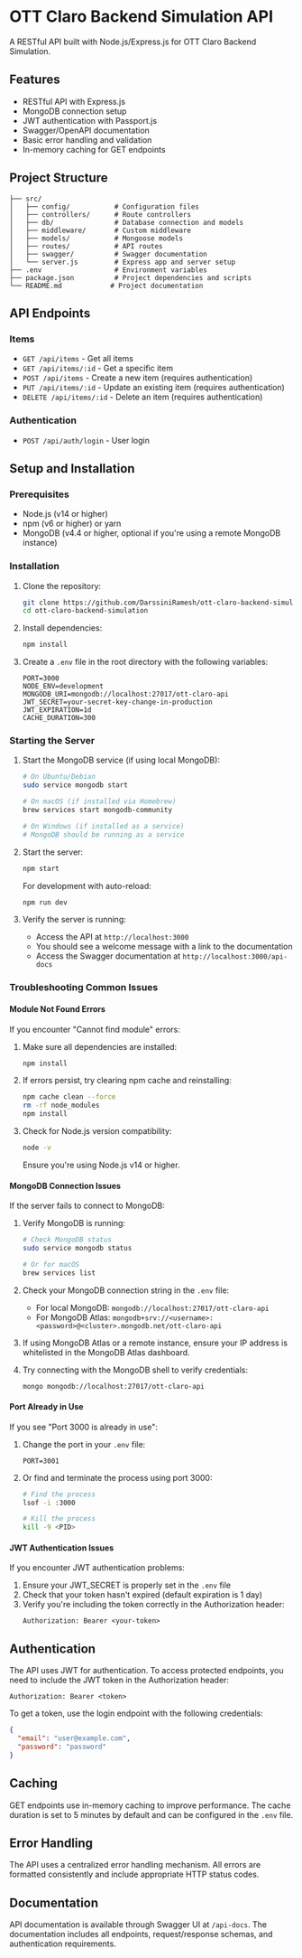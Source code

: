 # OTT Claro Backend Simulation API

A RESTful API built with Node.js/Express.js for OTT Claro Backend Simulation.

## Features

- RESTful API with Express.js
- MongoDB connection setup
- JWT authentication with Passport.js
- Swagger/OpenAPI documentation
- Basic error handling and validation
- In-memory caching for GET endpoints

## Project Structure

```
├── src/
│   ├── config/           # Configuration files
│   ├── controllers/      # Route controllers
│   ├── db/               # Database connection and models
│   ├── middleware/       # Custom middleware
│   ├── models/           # Mongoose models
│   ├── routes/           # API routes
│   ├── swagger/          # Swagger documentation
│   └── server.js         # Express app and server setup
├── .env                  # Environment variables
├── package.json          # Project dependencies and scripts
└── README.md            # Project documentation
```

## API Endpoints

### Items

- `GET /api/items` - Get all items
- `GET /api/items/:id` - Get a specific item
- `POST /api/items` - Create a new item (requires authentication)
- `PUT /api/items/:id` - Update an existing item (requires authentication)
- `DELETE /api/items/:id` - Delete an item (requires authentication)

### Authentication

- `POST /api/auth/login` - User login

## Setup and Installation

### Prerequisites

- Node.js (v14 or higher)
- npm (v6 or higher) or yarn
- MongoDB (v4.4 or higher, optional if you're using a remote MongoDB instance)

### Installation

1. Clone the repository:
   ```bash
   git clone https://github.com/DarssiniRamesh/ott-claro-backend-simulation.git
   cd ott-claro-backend-simulation
   ```

2. Install dependencies:
   ```bash
   npm install
   ```

3. Create a `.env` file in the root directory with the following variables:
   ```
   PORT=3000
   NODE_ENV=development
   MONGODB_URI=mongodb://localhost:27017/ott-claro-api
   JWT_SECRET=your-secret-key-change-in-production
   JWT_EXPIRATION=1d
   CACHE_DURATION=300
   ```

### Starting the Server

1. Start the MongoDB service (if using local MongoDB):
   ```bash
   # On Ubuntu/Debian
   sudo service mongodb start
   
   # On macOS (if installed via Homebrew)
   brew services start mongodb-community
   
   # On Windows (if installed as a service)
   # MongoDB should be running as a service
   ```

2. Start the server:
   ```bash
   npm start
   ```

   For development with auto-reload:
   ```bash
   npm run dev
   ```

3. Verify the server is running:
   - Access the API at `http://localhost:3000`
   - You should see a welcome message with a link to the documentation
   - Access the Swagger documentation at `http://localhost:3000/api-docs`

### Troubleshooting Common Issues

#### Module Not Found Errors

If you encounter "Cannot find module" errors:

1. Make sure all dependencies are installed:
   ```bash
   npm install
   ```

2. If errors persist, try clearing npm cache and reinstalling:
   ```bash
   npm cache clean --force
   rm -rf node_modules
   npm install
   ```

3. Check for Node.js version compatibility:
   ```bash
   node -v
   ```
   Ensure you're using Node.js v14 or higher.

#### MongoDB Connection Issues

If the server fails to connect to MongoDB:

1. Verify MongoDB is running:
   ```bash
   # Check MongoDB status
   sudo service mongodb status
   
   # Or for macOS
   brew services list
   ```

2. Check your MongoDB connection string in the `.env` file:
   - For local MongoDB: `mongodb://localhost:27017/ott-claro-api`
   - For MongoDB Atlas: `mongodb+srv://<username>:<password>@<cluster>.mongodb.net/ott-claro-api`

3. If using MongoDB Atlas or a remote instance, ensure your IP address is whitelisted in the MongoDB Atlas dashboard.

4. Try connecting with the MongoDB shell to verify credentials:
   ```bash
   mongo mongodb://localhost:27017/ott-claro-api
   ```

#### Port Already in Use

If you see "Port 3000 is already in use":

1. Change the port in your `.env` file:
   ```
   PORT=3001
   ```

2. Or find and terminate the process using port 3000:
   ```bash
   # Find the process
   lsof -i :3000
   
   # Kill the process
   kill -9 <PID>
   ```

#### JWT Authentication Issues

If you encounter JWT authentication problems:

1. Ensure your JWT_SECRET is properly set in the `.env` file
2. Check that your token hasn't expired (default expiration is 1 day)
3. Verify you're including the token correctly in the Authorization header:
   ```
   Authorization: Bearer <your-token>
   ```

## Authentication

The API uses JWT for authentication. To access protected endpoints, you need to include the JWT token in the Authorization header:

```
Authorization: Bearer <token>
```

To get a token, use the login endpoint with the following credentials:

```json
{
  "email": "user@example.com",
  "password": "password"
}
```

## Caching

GET endpoints use in-memory caching to improve performance. The cache duration is set to 5 minutes by default and can be configured in the `.env` file.

## Error Handling

The API uses a centralized error handling mechanism. All errors are formatted consistently and include appropriate HTTP status codes.

## Documentation

API documentation is available through Swagger UI at `/api-docs`. The documentation includes all endpoints, request/response schemas, and authentication requirements.
